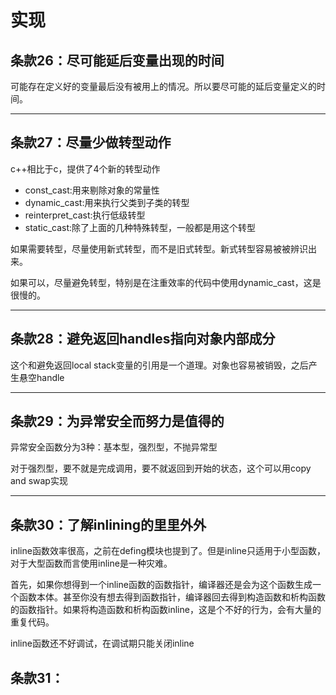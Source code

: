 # 实现

## 条款26：尽可能延后变量出现的时间

可能存在定义好的变量最后没有被用上的情况。所以要尽可能的延后变量定义的时间。

***

## 条款27：尽量少做转型动作

c++相比于c，提供了4个新的转型动作

* const_cast:用来剔除对象的常量性
* dynamic_cast:用来执行父类到子类的转型
* reinterpret_cast:执行低级转型
* static_cast:除了上面的几种特殊转型，一般都是用这个转型

如果需要转型，尽量使用新式转型，而不是旧式转型。新式转型容易被被辨识出来。

如果可以，尽量避免转型，特别是在注重效率的代码中使用dynamic_cast，这是很慢的。

***

## 条款28：避免返回handles指向对象内部成分

这个和避免返回local stack变量的引用是一个道理。对象也容易被销毁，之后产生悬空handle

***

## 条款29：为异常安全而努力是值得的

异常安全函数分为3种：基本型，强烈型，不抛异常型

对于强烈型，要不就是完成调用，要不就返回到开始的状态，这个可以用copy and swap实现

***

## 条款30：了解inlining的里里外外

inline函数效率很高，之前在defing模块也提到了。但是inline只适用于小型函数，对于大型函数而言使用inline是一种灾难。

首先，如果你想得到一个inline函数的函数指针，编译器还是会为这个函数生成一个函数本体。甚至你没有想去得到函数指针，编译器回去得到构造函数和析构函数的函数指针。如果将构造函数和析构函数inline，这是个不好的行为，会有大量的重复代码。

inline函数还不好调试，在调试期只能关闭inline

## 条款31：